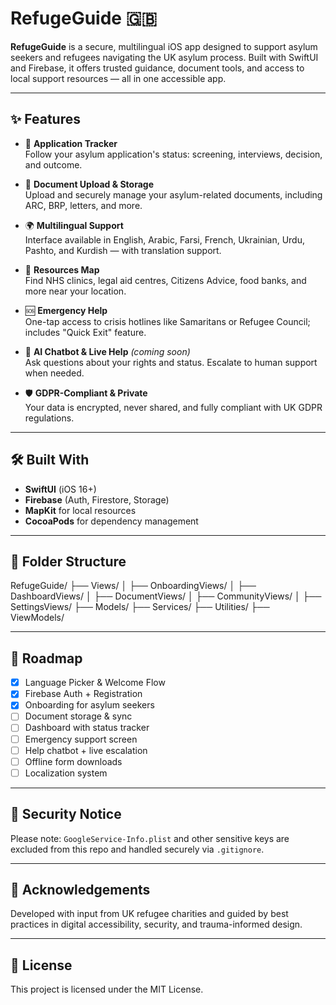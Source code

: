 # RefugeGuide 🇬🇧

**RefugeGuide** is a secure, multilingual iOS app designed to support asylum seekers and refugees navigating the UK asylum process. Built with SwiftUI and Firebase, it offers trusted guidance, document tools, and access to local support resources — all in one accessible app.

---

## ✨ Features

- 🧾 **Application Tracker**  
  Follow your asylum application's status: screening, interviews, decision, and outcome.

- 📂 **Document Upload & Storage**  
  Upload and securely manage your asylum-related documents, including ARC, BRP, letters, and more.

- 🌍 **Multilingual Support**  
  Interface available in English, Arabic, Farsi, French, Ukrainian, Urdu, Pashto, and Kurdish — with translation support.

- 📍 **Resources Map**  
  Find NHS clinics, legal aid centres, Citizens Advice, food banks, and more near your location.

- 🆘 **Emergency Help**  
  One-tap access to crisis hotlines like Samaritans or Refugee Council; includes "Quick Exit" feature.

- 🤖 **AI Chatbot & Live Help** *(coming soon)*  
  Ask questions about your rights and status. Escalate to human support when needed.

- 🛡️ **GDPR-Compliant & Private**  
  Your data is encrypted, never shared, and fully compliant with UK GDPR regulations.

---

## 🛠️ Built With

- **SwiftUI** (iOS 16+)
- **Firebase** (Auth, Firestore, Storage)
- **MapKit** for local resources
- **CocoaPods** for dependency management

---

## 📁 Folder Structure

RefugeGuide/
├── Views/
│ ├── OnboardingViews/
│ ├── DashboardViews/
│ ├── DocumentViews/
│ ├── CommunityViews/
│ ├── SettingsViews/
├── Models/
├── Services/
├── Utilities/
├── ViewModels/


---

## 🚧 Roadmap

- [x] Language Picker & Welcome Flow  
- [x] Firebase Auth + Registration  
- [x] Onboarding for asylum seekers  
- [ ] Document storage & sync  
- [ ] Dashboard with status tracker  
- [ ] Emergency support screen  
- [ ] Help chatbot + live escalation  
- [ ] Offline form downloads  
- [ ] Localization system  

---

## 🔐 Security Notice

Please note: `GoogleService-Info.plist` and other sensitive keys are excluded from this repo and handled securely via `.gitignore`.

---

## 🤝 Acknowledgements

Developed with input from UK refugee charities and guided by best practices in digital accessibility, security, and trauma-informed design.

---

## 📄 License

This project is licensed under the MIT License.
